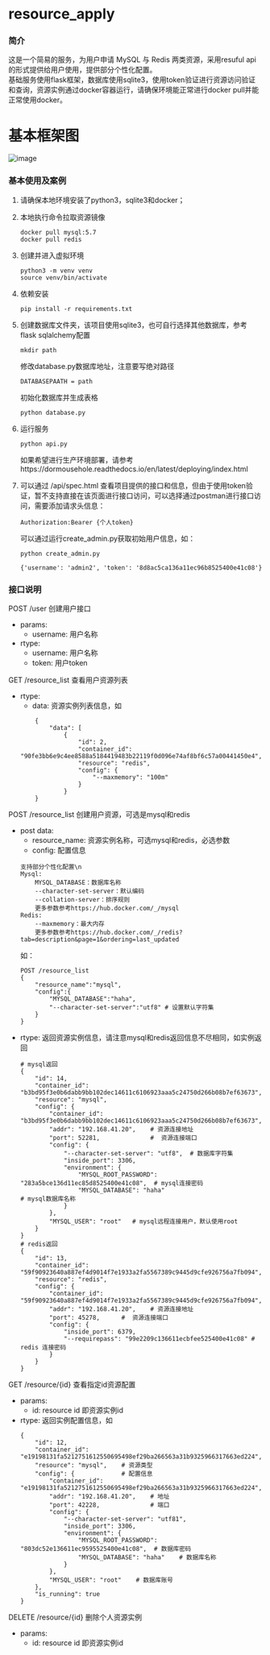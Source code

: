 # resource_apply

### 简介
这是一个简易的服务，为用户申请 MySQL 与 Redis 两类资源，采用resuful api的形式提供给用户使用，提供部分个性化配置。    
基础服务使用flask框架，数据库使用sqlite3，使用token验证进行资源访问验证和查询，资源实例通过docker容器运行，请确保环境能正常进行docker pull并能正常使用docker。
# 基本框架图
![image](https://github.com/yukimur/resource_apply/blob/main/images/%E5%9F%BA%E6%9C%AC%E6%9E%B6%E6%9E%84%E5%9B%BE.png)
### 基本使用及案例
1. 请确保本地环境安装了python3，sqlite3和docker；
2. 本地执行命令拉取资源镜像
    ```
    docker pull mysql:5.7
    docker pull redis 
    ```
3. 创建并进入虚拟环境
    ```
    python3 -m venv venv
    source venv/bin/activate
    ```
4. 依赖安装
    ```
    pip install -r requirements.txt
    ```
5. 创建数据库文件夹，该项目使用sqlite3，也可自行选择其他数据库，参考flask sqlalchemy配置
    ```
    mkdir path
    ```
    修改database.py数据库地址，注意要写绝对路径
    ```
    DATABASEPAATH = path
    ```
    初始化数据库并生成表格
    ```
    python database.py
    ```
6. 运行服务
    ```
    python api.py
    ```
    如果希望进行生产环境部署，请参考https://dormousehole.readthedocs.io/en/latest/deploying/index.html

7. 可以通过 /api/spec.html 查看项目提供的接口和信息，但由于使用token验证，暂不支持直接在该页面进行接口访问，可以选择通过postman进行接口访问，需要添加请求头信息：
    ```
    Authorization:Bearer {个人token}
    ```
    可以通过运行create_admin.py获取初始用户信息，如：
    ```
    python create_admin.py

    {'username': 'admin2', 'token': '8d8ac5ca136a11ec96b8525400e41c08'}
    ```

### 接口说明
POST /user 创建用户接口    
- params:
    - username: 用户名称
- rtype:
    - username: 用户名称
    - token: 用户token

GET /resource_list 查看用户资源列表    
- rtype:
    - data: 资源实例列表信息，如  
    ```
        {
            "data": [
                {
                    "id": 2,
                    "container_id": "90fe3bb6e9c4ee8588a5184419483b22119f0d096e74af8bf6c57a00441450e4",
                    "resource": "redis",
                    "config": {
                        "--maxmemory": "100m"
                    }
                }
        }
    ```
POST /resource_list  创建用户资源，可选是mysql和redis   
- post data:
    - resource_name: 资源实例名称，可选mysql和redis，必选参数
    - config: 配置信息
    ```
    支持部分个性化配置\n
    Mysql:
        MYSQL_DATABASE：数据库名称
        --character-set-server：默认编码
        --collation-server：排序规则
        更多参数参考https://hub.docker.com/_/mysql
    Redis:
        --maxmemory：最大内存
        更多参数参考https://hub.docker.com/_/redis?tab=description&page=1&ordering=last_updated
    ```
    如：
    ```
    POST /resource_list
    {
        "resource_name":"mysql",
        "config":{
            "MYSQL_DATABASE":"haha",
            "--character-set-server":"utf8" # 设置默认字符集
        }
    }
    ```
- rtype:
    返回资源实例信息，请注意mysql和redis返回信息不尽相同，如实例返回
    ```
    # mysql返回
    {
        "id": 14,
        "container_id": "b3bd95f3e0b6dabb9bb102dec14611c6106923aaa5c24750d266b08b7ef63673",
        "resource": "mysql",
        "config": {
            "container_id": "b3bd95f3e0b6dabb9bb102dec14611c6106923aaa5c24750d266b08b7ef63673",
            "addr": "192.168.41.20",    # 资源连接地址
            "port": 52281,              #  资源连接端口
            "config": {
                "--character-set-server": "utf8",  # 数据库字符集
                "inside_port": 3306,
                "environment": {
                    "MYSQL_ROOT_PASSWORD": "283a5bce136d11ec85d8525400e41c08",  # mysql连接密码
                    "MYSQL_DATABASE": "haha"                                    # mysql数据库名称
                }
            },
            "MYSQL_USER": "root"   # mysql远程连接用户，默认使用root
        }
    }
    # redis返回
    {
        "id": 13,
        "container_id": "59f90923640a887ef4d9014f7e1933a2fa5567389c9445d9cfe926756a7fb094",
        "resource": "redis",
        "config": {
            "container_id": "59f90923640a887ef4d9014f7e1933a2fa5567389c9445d9cfe926756a7fb094",
            "addr": "192.168.41.20",    # 资源连接地址
            "port": 45278,      #  资源连接端口
            "config": {
                "inside_port": 6379,
                "--requirepass": "99e2209c136611ecbfee525400e41c08" # redis 连接密码
            }
        }
    }
    ```

GET /resource/{id}  查看指定id资源配置   
- params:
    - id: resource id 即资源实例id
- rtype:
    返回实例配置信息，如
    ```
    {
        "id": 12,
        "container_id": "e19198131fa5212751612550695498ef29ba266563a31b9325966317663ed224",
        "resource": "mysql",    # 资源类型
        "config": {             # 配置信息
            "container_id": "e19198131fa5212751612550695498ef29ba266563a31b9325966317663ed224",
            "addr": "192.168.41.20",    # 地址
            "port": 42228,              # 端口
            "config": {
                "--character-set-server": "utf81",
                "inside_port": 3306,
                "environment": {
                    "MYSQL_ROOT_PASSWORD": "803dc52e136611ec9595525400e41c08",  # 数据库密码
                    "MYSQL_DATABASE": "haha"    # 数据库名称
                }
            },
            "MYSQL_USER": "root"    # 数据库账号
        },
        "is_running": true
    }
    ```
DELETE /resource/{id}   删除个人资源实例
- params:
    - id: resource id 即资源实例id
